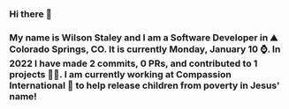 ### Hi there 👋

### My name is Wilson Staley and I am a Software Developer in ⛰ Colorado Springs, CO.  It is currently Monday, January 10 ⌚. In 2022 I have made 2 commits, 0 PRs, and contributed to 1 projects 👨‍💻. I am currently working at Compassion International 🏢 to help release children from poverty in Jesus' name!